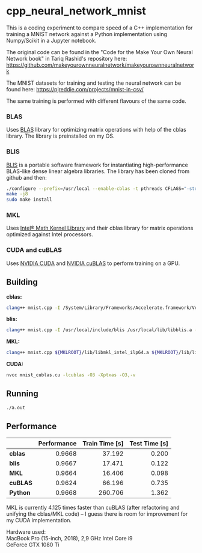 # cpp_neural_network_mnist
This is a coding experiment to compare speed of a C++ implementation for training a MNIST network against a Python implementation using Numpy/Scikit in a Jupyter notebook.

The original code can be found in the "Code for the Make Your Own Neural Network book" in Tariq Rashid's repository here: https://github.com/makeyourownneuralnetwork/makeyourownneuralnetwork

The MNIST datasets for training and testing the neural network can be found here: https://pjreddie.com/projects/mnist-in-csv/

The same training is performed with different flavours of the same code.

### BLAS
Uses [BLAS](http://www.netlib.org/blas/) library for optimizing matrix operations with help of the cblas library. The library is preinstalled on my OS.

### BLIS
[BLIS](https://github.com/flame/blis) is a portable software framework for instantiating high-performance BLAS-like dense linear algebra libraries. The library has been cloned from github and then:

```bash
./configure --prefix=/usr/local --enable-cblas -t pthreads CFLAGS="-std=C11 -msse4.2 -mfpmath=sse -O3" CC=clang  auto
make -j8
sudo make install
```

### MKL
Uses [Intel® Math Kernel Library](https://software.intel.com/en-us/mkl) and their cblas library for matrix operations optimized against Intel processors.

### CUDA and cuBLAS
Uses [NVIDIA CUDA](https://en.wikipedia.org/wiki/CUDA) and [NVIDIA cuBLAS](https://docs.nvidia.com/cuda/cublas/index.html) to perform training on a GPU.

## Building

**cblas:**
```sh
clang++ mnist.cpp -I /System/Library/Frameworks/Accelerate.framework/Versions/A/Frameworks/vecLib.framework/Versions/A/Headers/ -lcblas -std=c++17 -msse4.2 -mfpmath=sse -pthread -O3 -DTARGET_CBLAS
```

**blis:**
```sh
clang++ mnist.cpp -I /usr/local/include/blis /usr/local/lib/libblis.a -std=c++17 -msse4.2 -mfpmath=sse -pthread -O3 -DTARGET_CBLAS
```

**MKL:**
```sh
clang++ mnist.cpp ${MKLROOT}/lib/libmkl_intel_ilp64.a ${MKLROOT}/lib/libmkl_sequential.a ${MKLROOT}/lib/libmkl_core.a -lpthread -lm -ldl -std=c++17 -msse4.2 -mfpmath=sse -pthread  -DMKL_ILP64 -m64 -I${MKLROOT}/include -O3 -DTARGET_MKL 
```

**CUDA:**
```sh
nvcc mnist_cublas.cu -lcublas -O3 -Xptxas -O3,-v
```

## Running

```sh
./a.out
```

## Performance
|            | Performance | Train Time [s] | Test Time [s] |
| ---------- |------------:| ---------------:|-------------:|
| **cblas**  |      0.9668 |          37.192 |        0.200 |
| **blis**   |      0.9667 |          17.471 |        0.122 |
| **MKL**    |      0.9664 |          16.406 |        0.098 |
| **cuBLAS** |      0.9624 |          66.196 |        0.735 |
| **Python** |      0.9668 |         260.706 |        1.362 |

MKL is currently 4.125 times faster than cuBLAS (after refactoring and unifying the cblas/MKL code) – I guess there is room for improvement for my CUDA implementation.

Hardware used:<br>
MacBook Pro (15-inch, 2018), 2,9 GHz Intel Core i9<br>
GeForce GTX 1080 Ti

